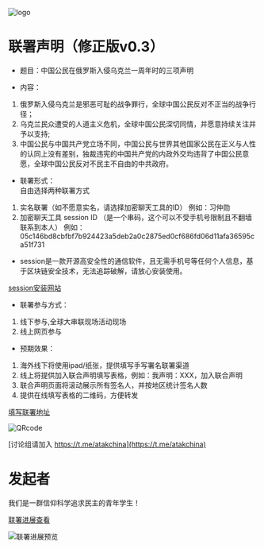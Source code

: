 ![logo](https://github.com/lianheshengming/lianheshengming.github.io/raw/main/chuanlian.jpeg)
# 联署声明（修正版v0.3）

* 题目：中国公民在俄罗斯入侵乌克兰一周年时的三项声明

* 内容：  

1. 俄罗斯入侵乌克兰是邪恶可耻的战争罪行，全球中国公民反对不正当的战争行径；
2. 乌克兰民众遭受的人道主义危机，全球中国公民深切同情，并愿意持续关注并予以支持;
3. 中国公民与中国共产党立场不同，中国公民与世界其他国家公民在正义与人性的认同上没有差别，独裁违宪的中国共产党的内政外交均违背了中国公民意愿，全球中国公民反对不民主不自由的中共政府。

* 联署形式：  
自由选择两种联署方式  
1. 实名联署（如不愿意实名，请选择加密聊天工具的ID）
例如：习仲勋
2. 加密聊天工具 session ID （是一个串码，这个可以不受手机号限制且不翻墙联系到本人）
例如： 05c146bd8cbfbf7b924423a5deb2a0c2875ed0cf686fd06d11afa36595ca51f731

* session是一款开源高安全性的通信软件，且无需手机号等任何个人信息，基于区块链安全技术，无法追踪破解，请放心安装使用。

[session安装网站](https://getsession.org/)

* 联署参与方式：   
1. 线下参与,全球大串联现场活动现场
2. 线上网页参与

* 预期效果：
1. 海外线下将使用ipad/纸张，提供填写手写署名联署渠道
2. 线上将提供加入联合声明填写表格，例如：我声明：XXX，加入联合声明
3. 联合声明页面将滚动展示所有签名人，并按地区统计签名人数
4. 提供在线填写表格的二维码，方便转发

[填写联署地址](https://airtable.com/shrEUTUkbNcZnGGmR)

![QRcode](https://github.com/lianheshengming/lianheshengming.github.io/raw/main/generate1.gif)

[讨论组请加入 https://t.me/atakchina](https://t.me/atakchina)

# 发起者

我们是一群信仰科学追求民主的青年学生！

[联署进展查看](https://airtable.com/shr3tx8N0iCFbojH1/tbl5WVqTPADEONIn6/viwWOtMyjaOdZMczt?blocks=bipcgKPl9DToD8hl8)

![联署进展预览](https://github.com/lianheshengming/lianheshengming.github.io/raw/main/shot.jpeg)
